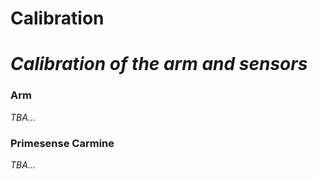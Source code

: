 # Calibration
*Calibration of the arm and sensors*
=====

### **Arm**
*TBA...*


### **Primesense Carmine**
*TBA...*
